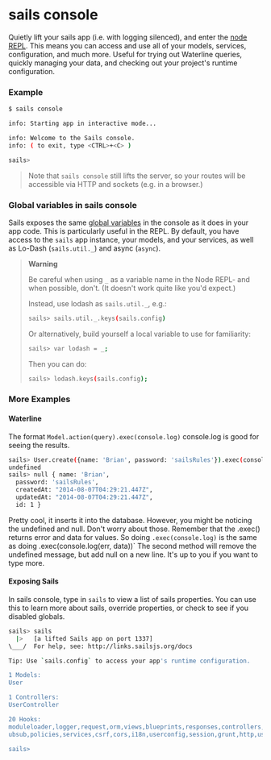 # sails console

Quietly lift your sails app (i.e. with logging silenced), and enter the [node REPL](http://nodejs.org/api/repl.html).  This means you can access and use all of your models, services, configuration, and much more.  Useful for trying out Waterline queries, quickly managing your data, and checking out your project's runtime configuration.

### Example

```sh
$ sails console

info: Starting app in interactive mode...

info: Welcome to the Sails console.
info: ( to exit, type <CTRL>+<C> )

sails>
```

> Note that `sails console` still lifts the server, so your routes will be accessible via HTTP and sockets (e.g. in a browser.)






### Global variables in sails console

Sails exposes the same [global variables](http://beta.sailsjs.org/#/documentation/reference/Globals) in the console as it does in your app code. This is particularly useful in the REPL.  By default, you have access to the `sails` app instance, your models, and your services, as well as Lo-Dash (`sails.util._`) and async (`async`).


> **Warning**
>
> Be careful when using `_` as a variable name in the Node REPL- and when possible, don't.
> (It doesn't work quite like you'd expect.)
>
> Instead, use lodash as `sails.util._`, e.g.:
> ```sh
> sails> sails.util._.keys(sails.config)
> ```
>
> Or alternatively, build yourself a local variable to use for familiarity:
>
> ```sh
> sails> var lodash = _;
> ```
>
> Then you can do:
>
> ```sh
> sails> lodash.keys(sails.config);
> ```

### More Examples

#### Waterline

The format `Model.action(query).exec(console.log)` console.log is good for seeing the results.

```sh
sails> User.create({name: 'Brian', password: 'sailsRules'}).exec(console.log)
undefined
sails> null { name: 'Brian',
  password: 'sailsRules',
  createdAt: "2014-08-07T04:29:21.447Z",
  updatedAt: "2014-08-07T04:29:21.447Z",
  id: 1 }
```

Pretty cool, it inserts it into the database. However, you might be noticing the undefined and null. Don't worry about those. Remember that the .exec() returns error and data for values. So doing `.exec(console.log)` is the same as doing .exec(console.log(err, data))` The second method will remove the undefined message, but add null on a new line. It's up to you if you want to type more.

#### Exposing Sails

In sails console, type in `sails` to view a list of sails properties. You can use this to learn more about sails, override properties, or check to see if you disabled globals.

```sh
sails> sails
  |>   [a lifted Sails app on port 1337]
\___/  For help, see: http://links.sailsjs.org/docs

Tip: Use `sails.config` to access your app's runtime configuration.

1 Models:
User

1 Controllers:
UserController

20 Hooks:
moduleloader,logger,request,orm,views,blueprints,responses,controllers,sockets,p
ubsub,policies,services,csrf,cors,i18n,userconfig,session,grunt,http,userhooks

sails>
```

<docmeta name="uniqueID" value="sailsconsole198558">
<docmeta name="displayName" value="sails console">

